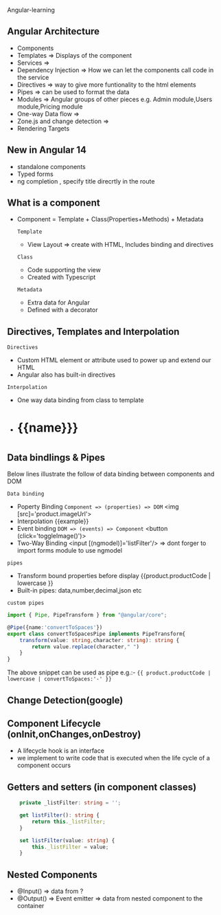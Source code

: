 Angular-learning
## Angular Architecture
- Components
- Templates => Displays of the component
- Services => 
- Dependency Injection => How we can let the components call code in the service
- Directives =>  way to give more funtionality to the html elements
- Pipes => can be used to format the data
- Modules => Angular groups of other pieces e.g. Admin module,Users module,Pricing module
- One-way Data flow => 
- Zone.js and change detection => 
- Rendering Targets
## New in Angular 14
- standalone components
- Typed forms
- ng completion , specify title direcrtly in the route


## What is a component
- Component = Template + Class(Properties+Methods) + Metadata

  `Template`<br/>
  - View Layout => create with HTML, Includes binding and directives

  `Class`<br/>
  - Code supporting the view
  - Created with Typescript

  `Metadata`<br/>
  - Extra data for Angular
  - Defined with a decorator
 

## Directives, Templates and Interpolation

  `Directives`<br/>
  - Custom HTML element or attribute used to power up and extend our HTML
  - Angular also has built-in directives 

  `Interpolation`<br/>
  - One way data binding from class to template
  - <h1>{{name}}}<h1>

## Data bindlings & Pipes
Below lines illustrate the follow of data binding between components and DOM

`Data binding`<br/>
- Poperty Binding `Component => (properties) => DOM`
  <img [src]='product.imageUrl'>
- Interpolation
   {{example}}
- Event binding `DOM => (events) => Component`
  <button (click='toggleImage()')>
- Two-Way Binding
  <input [(ngmodel)]='listFilter'/>    => dont forger to import forms module to use ngmodel

`pipes`<br/>
- Transform bound properties before display  {{product.productCode | lowercase }}
- Built-in pipes: data,number,decimal,json etc

`custom pipes`<br/>
```typescript
import { Pipe, PipeTransform } from "@angular/core";

@Pipe({name:'convertToSpaces'})
export class convertToSpacesPipe implements PipeTransform{
    transform(value: string,character: string): string {
        return value.replace(character," ")
    }
}
```
The above snippet can be used as pipe e.g.:- `{{ product.productCode | lowercase | convertToSpaces:'-' }}`

## Change Detection(google)
## Component Lifecycle (onInit,onChanges,onDestroy)
- A lifecycle hook is an interface
- we implement to write code that is executed when the life cycle of a component occurs

## Getters and setters (in component classes)

```typescript
    private _listFilter: string = '';

    get listFilter(): string {
        return this._listFilter;
    }

    set listFilter(value: string) {
        this._listFilter = value;
    }
```
## Nested Components 
- @Input()  => data from ?
- @Output() => Event emitter => data from nested component to the container
